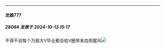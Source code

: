 ﻿
*****

####  龙娘777  
##### 2808#       发表于 2024-10-13 15:17

不得不说每个万舰大V毕业都会给V圈带来血雨腥风<img src="https://static.saraba1st.com/image/smiley/face2017/067.png" referrerpolicy="no-referrer">

